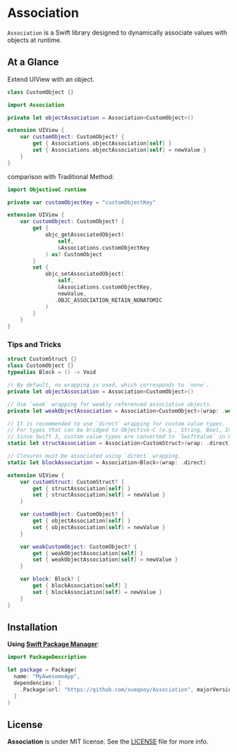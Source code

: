 # Association

`Association` is a Swift library designed to dynamically associate values with objects at runtime.

## At a Glance

Extend UIView with an object.
```swift
class CustomObject {}
```

```swift
import Association

private let objectAssociation = Association<CustomObject>()

extension UIView {
    var customObject: CustomObject? {
        get { Associations.objectAssociation[self] }
        set { Associations.objectAssociation[self] = newValue }
    }
}
```

comparison with Traditional Method:

```swift
import ObjectiveC.runtime

private var customObjectKey = "customObjectKey"

extension UIView {
    var customObject: CustomObject? {
        get {
            objc_getAssociatedObject(
                self,
                &Associations.customObjectKey
            ) as? CustomObject
        }
        set {
            objc_setAssociatedObject(
                self,
                &Associations.customObjectKey,
                newValue,
               .OBJC_ASSOCIATION_RETAIN_NONATOMIC
            )
        }
    }
}
```

### Tips and Tricks

```swift
struct CustomStruct {}
class CustomObject {}
typealias Block = () -> Void

// By default, no wrapping is used, which corresponds to `none`.
private let objectAssociation = Association<CustomObject>()

// Use `weak` wrapping for weakly referenced associative objects.
private let weakObjectAssociation = Association<CustomObject>(wrap: .weak)

// It is recommended to use `direct` wrapping for custom value types.
// For types that can be bridged to Objective-C (e.g., String, Bool, Int), wrapping may not be necessary.
// Since Swift 3, custom value types are converted to `SwiftValue` in Objective-C, so wrapping may not be required.
static let structAssociation = Association<CustomStruct>(wrap: .direct)

// Closures must be associated using `direct` wrapping.
static let blockAssociation = Association<Block>(wrap: .direct)

extension UIView {
    var customStruct: CustomStruct? {
        get { structAssociation[self] }
        set { structAssociation[self] = newValue }
    }

    var customObject: CustomObject? {
        get { objectAssociation[self] }
        set { objectAssociation[self] = newValue }
    }

    var weakCustomObject: CustomObject? {
        get { weakObjectAssociation[self] }
        set { weakObjectAssociation[self] = newValue }
    }

    var block: Block? {
        get { blockAssociation[self] }
        set { blockAssociation[self] = newValue }
    }
}
```

## Installation

**Using [Swift Package Manager](https://swift.org/package-manager)**:

```swift
import PackageDescription

let package = Package(
  name: "MyAwesomeApp",
  dependencies: [
    .Package(url: "https://github.com/xueqooy/Association", majorVersion: 1),
  ]
)
```

## License

**Association** is under MIT license. See the [LICENSE](LICENSE) file for more info.
